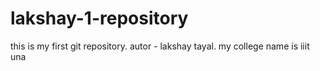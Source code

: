 # lakshay-1-repository
this is my first git repository.
autor - lakshay tayal.
my college name is iiit una
